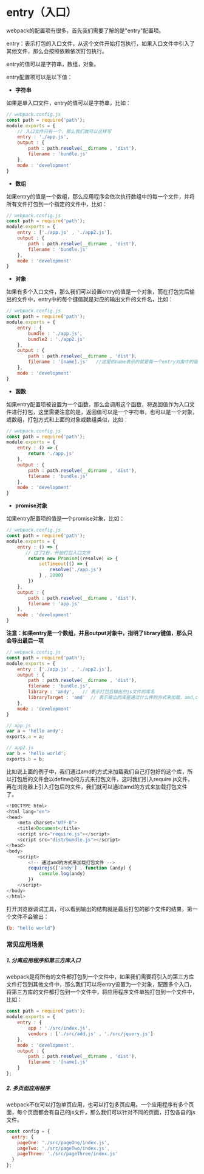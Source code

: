 # entry（入口）
webpack的配置项有很多，首先我们需要了解的是"entry"配置项。

entry：表示打包的入口文件，从这个文件开始打包执行，如果入口文件中引入了其他文件，那么会按照依赖依次打包执行。

entry的值可以是字符串，数组，对象。

entry配置项可以是以下值：
- **字符串**

如果是单入口文件，entry的值可以是字符串，比如：
```javascript
// webpack.config.js
const path = require('path');
module.exports = {
    // 入口文件只有一个，那么我们就可以这样写
	entry : './app.js',
	output : {
		path : path.resolve(__dirname , 'dist'),
		filename : 'bundle.js'
	},
	mode : 'development'
}
```
- **数组**

如果entry的值是一个数组，那么应用程序会依次执行数组中的每一个文件，并将所有文件打包到一个指定的文件中，比如：
```javascript
// webpack.config.js
const path = require('path');
module.exports = {
	entry : ['./app.js' , './app2.js'],
	output : {
		path : path.resolve(__dirname , 'dist'),
		filename : 'bundle.js'
	},
	mode : 'development'
}
```
- **对象**

如果有多个入口文件，那么我们可以设置entry的值是一个对象，而在打包完后输出的文件中，entry中的每个键值就是对应的输出文件的文件名，比如：
```javascript
// webpack.config.js
const path = require('path');
module.exports = {
	entry : {
		bundle : './app.js',
		bundle2 : './app2.js'
	},
	output : {
		path : path.resolve(__dirname , 'dist'),
		filename : '[name].js'   //这里的name表示的就是每一个entry对象中的键值
	},
	mode : 'development'
}
```
- **函数**

如果entry配置项被设置为一个函数，那么会调用这个函数，将返回值作为入口文件进行打包，这里需要注意的是，返回值可以是一个字符串，也可以是一个对象，或数组，打包方式和上面的对象或数组类似，比如：
```javascript
// webpack.config.js
const path = require('path');
module.exports = {
	entry : () => {
		return './app.js'
	},
	output : {
		path : path.resolve(__dirname , 'dist'),
		filename : 'bundle.js'
	},
	mode : 'development'
}
```
- **promise对象**

如果entry配置项的值是一个promise对象，比如：
```javascript
// webpack.config.js
const path = require('path');
module.exports = {
	entry : () => {
	   // 过了2秒，开始打包入口文件
		return new Promise((resolve) => {
			setTimeout(() => {
				resolve('./app.js')
			} , 2000)
		})
	},
	output : {
		path : path.resolve(__dirname , 'dist'),
		filename : 'app.js'
	},
	mode : 'development'
}
```

**注意：如果entry是一个数组，并且output对象中，指明了library键值，那么只会导出最后一项**
```javascript
// webpack.config.js
const path = require('path');
module.exports = {
	entry : ['./app.js' , './app2.js'],
	output : {
		path : path.resolve(__dirname , 'dist'),
		filename : 'bundle.js',
		library : 'andy',   // 表示打包后输出的js文件的库名
		libraryTarget : 'amd'  // 表示输出的库是通过什么样的方式来加载，amd,cmd,commonjs，umd等
	},
	mode : 'development'
}
```
```javascript
// app.js
var a = 'hello andy';
exports.a = a;
```

```javascript
// app2.js
var b = 'hello world';
exports.b = b;
```

比如说上面的例子中，我们通过amd的方式来加载我们自己打包好的这个库，所以打包后的文件会以define()的方式来打包文件，这时我们引入require.js文件，再在浏览器上引入打包后的文件，我们就可以通过amd的方式来加载打包文件了。
```javascript
<!DOCTYPE html>
<html lang="en">
<head>
    <meta charset="UTF-8">
    <title>Document</title>
    <script src="require.js"></script>
    <script src="dist/bundle.js"></script>
</head>
<body>
    <script>
        <!-- 通过amd的方式来加载打包文件 -->
        requirejs(['andy'] , function (andy) {
            console.log(andy)
        })
    </script>
</body>
</html>
```
打开浏览器调试工具，可以看到输出的结构就是最后打包的那个文件的结果，第一个文件不会输出：
```javascript
{b: "hello world"}
```
### 常见应用场景
##### 1. 分离应用程序和第三方库入口
webpack是将所有的文件都打包到一个文件中，如果我们需要将引入的第三方库文件打包到其他文件中，那么我们可以将entry设置为一个对象，配置多个入口，将第三方库的文件都打包到一个文件中，将应用程序文件单独打包到一个文件中，比如：

```javascript
const path = require('path');
module.exports = {
    entry : {
        app : './src/index.js',
        vendors : ['./src/add.js' , './src/jquery.js']
    },
    mode : 'development',
    output : {
        path : path.resolve(__dirname , 'dist'),
        filename : '[name].js'
    }
};
```
##### 2. 多页面应用程序
webpack不仅可以打包单页应用，也可以打包多页应用。一个应用程序有多个页面，每个页面都会有自己的js文件，那么我们可以针对不同的页面，打包各自的js文件。
```javascript
const config = {
  entry: {
    pageOne: './src/pageOne/index.js',
    pageTwo: './src/pageTwo/index.js',
    pageThree: './src/pageThree/index.js'
  }
};
```